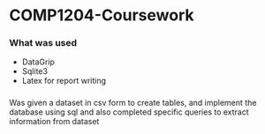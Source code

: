 # COMP1204-Coursework

### What was used
- DataGrip
- Sqlite3
- Latex for report writing

###
Was given a dataset in csv form to create tables, and implement the database using sql and also completed specific queries to extract information from dataset
